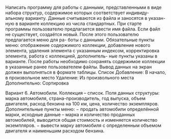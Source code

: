 Написать программу для работы с данными, представленными
в виде набора структур, содержимое которых соответствует индивиду-
альному варианту. Данные считываются из файла и заносятся в указан-
ную в варианте коллекцию из числа стандартных. При старте программы
пользователю предлагается ввести имя файла. Если файл не существует,
создаётся новый. После этого пользователю предлагается меню для ра-
боты с данными. Обязательные пункты меню: отображение содержимого
коллекции, добавление нового элемента, удаления элемента с указанным
индексом, корректировка элемента, работа с коллекцией, дополнитель-
ные пункты указаны в варианте. После работы необходимо сохранять
содержимое коллекции в указанные ранее пользователем файлы. Вывод
данных на экран должен выполняться в формате таблицы.
Список 
Добавление: В начало, в произвольное место
Удаление: Из произвольного места 
Дополнительно: Сортировка

Вариант 6. Автомобили.
Коллекция – список.
Поля данных структуры: марка автомобиля, страна-производитель, год выпуска, объем двигателя, расход бензина на 100 км, цена, количество экземпляров.
Дополнительные пункты меню:
− продать автомобили определённой марки, исходные данные – марка и количество проданных автомобилей, выводится общая стоимость и изменяется количество экземпляров.
− вывести марку автомобиля с определенным объемом двигателя и наименьшим расходом бензина.